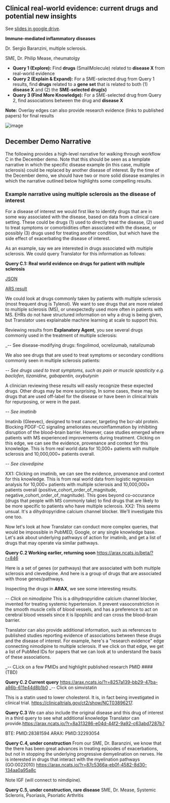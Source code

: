 ## Clinical real-world evidence: current drugs and potential new insights
See [slides in google drive](https://drive.google.com/drive/folders/1gQC9RhE6jxPWRHm7fMf4MPW3ewq-LH0i).

**Immune-mediated inflammatory diseases**

Dr. Sergio Baranzini, multiple sclerosis.

SME, Dr. Philip Mease, rheumatolgy

- **Query 1 (Explore):** Find **drugs** (SmallMolecule) related to **disease X** from real-world evidence
- **Query 2 (Explain & Expand):** For a SME-selected drug from Query 1 results, find **drugs** related to a **gene set** that is related to both (1) **disease X** and (2) the **SME-selected drug(s)**
- **Query 3 (Find More Knowledge):** For a SME-selected drug from Query 2, find associations between the drug and **disease X**

**Note:** Overlay edges can also provide research evidence (links to published papers) for final results

![image](https://user-images.githubusercontent.com/18222763/130814236-7721958b-6896-4b4c-92a9-517169b0202c.png)

## December Demo Narrative

The following provides a high-level narrative for walking through workflow C in the December demo. Note that this should be seen as a template narrative in which the specific disease example (in this case, multiple sclerosis) could be replaced by another disease of interest. By the time of the December demo, we should have two or more solid disease examples in which the narrative outlined below highlights some compelling results.

### Example narrative using multiple sclerosis as the disease of interest

For a disease of interest we would first like to identify drugs that are in some way associated with the disease, based on data from a clinical care setting. These could be drugs (1) used to directly treat the disease, (2) used to treat symptoms or comorbidities often associated with the disease, or possibly (3) drugs used for treating another condition, but which have the side effect of exacerbating the disease of interest.

As an example, say we are interested in drugs associated with multiple sclerosis. We could query Translator for this information as follows:

**Query C.1: Real world evidence on drugs for patient with multiple sclerosis**

[JSON](https://github.com/NCATSTranslator/minihackathons/blob/main/2021-12_demo/workflowC/C.1a_SmallMolecule_real_world_evidence_MultSclerosis.json)

[ARS result](https://arax.ncats.io/?r=f87a7926-50ab-4c5d-b021-9acdece57c47)

We could look at drugs commonly taken by patients with multiple sclerosis (most frequent drug is Tylenol). We want to see drugs that are more related to multiple sclerosis (MS), or unexpectedly used more often in patients with MS. EHRs do not have structured information on why a drug is being given, but Translator uses explainable machine learning at scale to support this.

Reviewing results from **Explanatory Agent**, you see several drugs commonly used in the treatment of multiple sclerosis:
   
 _-- See  disease-modifying drugs: fingolimod, ocrelizumab, natalizumab

We also see drugs that are used to treat symptoms or secondary conditions commonly seen in multiple sclerosis patients:

_-- See drugs used to treat symptoms, such as pain or muscle spasticity e.g. baclofen, tizanidine, gabapentin, oxybutynin_
    
A clinician reviewing these results will easily recognize these expected drugs. Other drugs may be more surprising. In some cases, these may be drugs that are used off-label for the disease or have been in clinical trials for repurposing, or were in the past.
 
_-- See imatinib_

Imatinib (Gleevec), designed to treat cancer, targeting the bcr-abl protein. Blocking PDGF-CC signaling ameliorates neuroinflammation by inhibiting disruption of the blood–brain barrier. However, case studies emerged where patients with MS experienced improvements during treatment. Clicking on this edge, we can see the evidence, provenance and context for this knowledge. This is from real world data for 10,000+ patients with multiple sclerosis and 10,000,000+ patients overall.

_-- See clevedipine_

XX1: Clicking on imatinib, we can see the evidence, provenance and context for this knowledge. This is from real world data from logistic regression analysis for 10,000+ patients with multiple sclerosis and 10,000,000+ patients overall (positive_cohort_order_of_magnitude, negative_cohort_order_of_magnitude). This goes beyond co-occurance (drugs that people with MS commonly take) to find drugs that are likely to be more specific to patients who have multiple sclerosis.
XX2: This seems unsual. It's a dihydropyridine calcium channel blocker. We'll investigate this one too.

Now let's look at how Translator can conduct more complex queries, that would be impossible in PubMED, Google, or any single knowledge base. Let's ask about underlying pathways of action for imatinib, and get a list of drugs that may operate via similar pathways.

**Query C.2 Working earlier, returning soon**
 https://arax.ncats.io/beta/?r=846

Here is a set of genes (or pathways) that are associated with both multiple sclerosis and clevedipine. And here is a group of drugs that are associated with those genes/pathways.

Inspecting the drugs in **ARAX**, we see some interesting results.

_-- Click on nimodipine_
This is a dihydropyridine calcium channel blocker, invented for treating systemic hypertension. It prevent vasoconstriction in the smooth muscle cells of blood vessels, and has a preference to act on cerebral blood vessels since it is lipophilic and can cross the blood-brain barrier.

Translator can also provide additional information, such as references to published studies reporting evidence of associations between these drugs and the disease of interest. For example, here's a "research evidence" edge connecting nimodipine to multiple sclerosis. If we click on that edge, we get a list of PubMed IDs for papers that we can look at to understand the basis of these associations.

_-- CLick on a few PMIDs and highlight published research PMID #### (TBD)

**Query C.2 Current query**
https://arax.ncats.io/?r=8257a139-bb29-47ba-a86b-611e44d8b1b0
_-- Click on simvistatin

This is a statin used to lower cholesterol. It is, in fact being investigated in clinical trial. https://clinicaltrials.gov/ct2/show/NCT03896217.

**Query C.3**
We can also include the original disease and this drug of interest in a third query to see what additional knowledge Translator can provide.https://arax.ncats.io/?r=8a313286-e04d-44f2-9a92-c63abd7287b7

BTE: PMID:28381594
ARAX: PMID:32293054

**Query C.4, under construction**
From our SME, Dr.  Baranzini, we know that the there has been great advances in treating episodes of exacerbations, but not in stopping the underlying progressive demyelination on nerves. He is interested in drugs that interact with the myelination pathways (GO:0022010)
https://arax.ncats.io/?r=87c5366a-eb0f-4582-8d30-134aa0a95a8c

Note IGF (will connect to nimdipine).

**Query C.5, under construction, rare disease**
SME, Dr. Mease, Systemic Scleroris, Psoriasis, Psoriatic Arthritis
